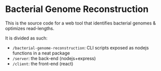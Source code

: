 
# Bacterial Genome Reconstruction

This is the source code for a web tool that identifies bacterial genomes & optimizes read-lengths.

It is divided as such:
 - `/bacterial-genome-reconstruction`: CLI scripts exposed as nodejs functions in a neat package
 - `/server`: the back-end (nodejs+express)
 - `/client`: the front-end (react)
